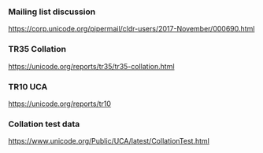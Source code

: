 ### Mailing list discussion
https://corp.unicode.org/pipermail/cldr-users/2017-November/000690.html

### TR35 Collation
https://unicode.org/reports/tr35/tr35-collation.html

### TR10 UCA
https://unicode.org/reports/tr10

### Collation test data
https://www.unicode.org/Public/UCA/latest/CollationTest.html
